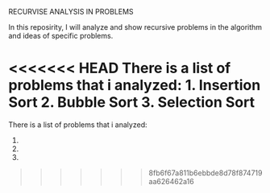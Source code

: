   RECURVISE ANALYSIS IN PROBLEMS

  In this reposirity, I will analyze and show recursive problems in the algorithm and ideas of specific problems.

<<<<<<< HEAD
There is a list of problems that i analyzed:
    1.  Insertion Sort
    2.  Bubble Sort
    3.  Selection Sort
=======
  There is a list of problems that i analyzed:
  
   1.
	
   2.
	
   3.
>>>>>>> 8fb6f67a811b6ebbde8d78f874719aa626462a16
